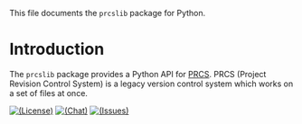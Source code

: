 This file documents the `prcslib` package for Python.

# Introduction

The `prcslib` package provides a Python API for [PRCS][].
PRCS (Project Revision Control System) is a legacy version control system
which works on a set of files at once.

[![(License)](https://img.shields.io/badge/license-MIT-blue.svg)][MIT]
[![(Chat)](https://img.shields.io/gitter/room/vx68k/prcslib.py.svg)][Gitter room]
[![(Issues)](https://img.shields.io/bitbucket/issues/vx68k/prcslib.py.svg)][open issues]

[PRCS]: http://prcs.sourceforge.net/

[MIT]: https://spdx.org/licenses/MIT.html "MIT License"
[Gitter room]: https://gitter.im/vx68k/prcslib.py
[Open issues]: https://bitbucket.org/vx68k/prcslib.py/issues?status=new&status=open
